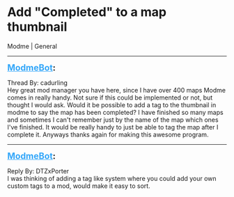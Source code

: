 # Add "Completed" to a map thumbnail
Modme | General

---
<strong style="font-size: 1.4em;"><span style="text-decoration: underline;text-decoration-color: #34a7f9;"><span style="color:#34a7f9;">ModmeBot</span></span>:</strong>

<p>Thread By: cadurling<br />Hey great mod manager you have here, since I have over 400 maps Modme comes in really handy.  Not sure if this could be implemented or not, but thought I would ask.  Would it be possible to add a tag to the thumbnail in modme to say the map has been completed?  I have finished so many maps and sometimes I can&#39;t remember just by the name of the map which ones I&#39;ve finished.  It would be really handy to just be able to tag the map after I complete it.  Anyways thanks again for making this awesome program.</p>

---
<strong style="font-size: 1.4em;"><span style="text-decoration: underline;text-decoration-color: #34a7f9;"><span style="color:#34a7f9;">ModmeBot</span></span>:</strong>

<p>Reply By: DTZxPorter<br />I was thinking of adding a tag like system where you could add your own custom tags to a mod, would make it easy to sort.</p>
